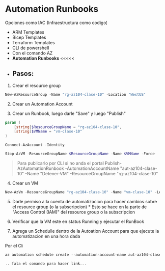# Automation Runbooks

Opciones como IAC (Infraestructura como codigo)
* ARM Templates
* Bicep Templates
* Terraform Templates
* CLI de powershell
* Con el comando AZ
* **Automation Runbooks** <<<<<

- ## Pasos:

1. Crear el resource group

```powershell
New-AzResourceGroup -Name "rg-az104-clase-10" -Location 'WestUS'
```
     
2. Crear un Automation Account

3. Crear un Runbook, luego darle "Save" y luego "Publish"

```powershell
param (
    [string]$ResourceGroupName = "rg-az104-clase-10",
    [string]$VMName = "vm-clase-10"
)

Connect-AzAccount -Identity

Stop-AzVM -ResourceGroupName $ResourceGroupName -Name $VMName -Force
```

> Para publicarlo por CLI si no anda el portal
> Publish-AzAutomationRunbook -AutomationAccountName "aut-az104-clase-10" -Name "Detener-VM" -ResourceGroupName "rg-az104-clase-10"

4. Crear un VM

```powershell
New-AzVm -ResourceGroupName "rg-az104-clase-10" -Name "vm-clase-10" -Location 'westUS' -VirtualNetworkName "myVnet" -SubnetName "mySubnet" -SecurityGroupName   "myNetworkSecurityGroup" -PublicIpAddressName "myPublicIpAddress" -PublicIpSku Standard -OpenPorts 80,3389 -Size Standard_D2s_v3
```

5. Darle permiso a la cuenta de automatizacion para hacer cambios sobre el resource group (o la subscripcion)
          * Esto se hace en la parte de "Access Control (IAM)" del resource group o la subscripcion

6. Verificar que la VM este en status Running y ejecutar el RunBook

7. Agrega un Schedulle dentro de la Autoation Account para que ejecute la automatizacion en una hora dada

Por el Cli
```powershell
az automation schedule create --automation-account-name aut-az104-clase-10 --name Detener-VM --resource-group rg-az104-clase-10 --schedule-name Detener-VM-CLi --start-time "2025-08-05T15:10:00Z" --frequency day --interval 2

.. fala el comando para hacer link...


```
